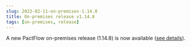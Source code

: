 ```yaml
---
slug: 2022-02-11-on-premises-1.14.8
title: On-premises release v1.14.8
tags: [on-premises, release]
---
```


A new PactFlow on-premises release (1.14.8) is now available ([see details](https://docs.pactflow.io/docs/on-premises/releases/1.14.8)).
